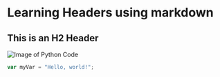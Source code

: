 # Learning Headers using markdown
## This is an H2 Header

![Image of Python Code](https://images.genai.works/python_blog_image_61a20e45fd.jpg)

``` javascript
var myVar = "Hello, world!";
```
